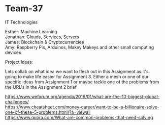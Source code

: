 # Team-37

IT Technologies

Esther: Machine Learning <br />
Jonathan: Clouds, Services, Servers <br />
James: Blockchain & Cryptocurrencies <br />
Amy: Raspberry Pis, Arduinos, Makey Makeys and other small computing devices <br />

Project Ideas:

Lets collab on what idea we want to flesh out in this Assignment as it's going to make life easier for Assignment 3.
Either a mesh or one of our specific ideas from Assignment 1 or maybe tackle one of the problems from the URL's in the Assignment 2 brief

https://www.weforum.org/agenda/2016/01/what-are-the-10-biggest-global-challenges/ <br />
https://www.cheatsheet.com/money-career/want-to-be-a-billionaire-solve-one-of-these-5-problems.html/?a=viewall <br />
https://www.quora.com/What-are-common-problems-that-need-solving <br />
